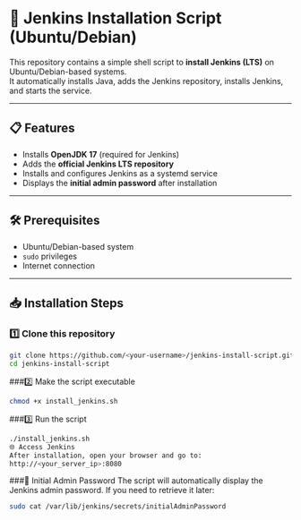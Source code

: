 # 🚀 Jenkins Installation Script (Ubuntu/Debian)

This repository contains a simple shell script to **install Jenkins (LTS)** on Ubuntu/Debian-based systems.  
It automatically installs Java, adds the Jenkins repository, installs Jenkins, and starts the service.

---

## 📋 Features
- Installs **OpenJDK 17** (required for Jenkins)
- Adds the **official Jenkins LTS repository**
- Installs and configures Jenkins as a systemd service
- Displays the **initial admin password** after installation

---

## 🛠️ Prerequisites
- Ubuntu/Debian-based system
- `sudo` privileges
- Internet connection

---

## 📥 Installation Steps

### 1️⃣ Clone this repository
```bash
git clone https://github.com/<your-username>/jenkins-install-script.git
cd jenkins-install-script
```

###2️⃣ Make the script executable
```bash
chmod +x install_jenkins.sh
```
###3️⃣ Run the script
```bash
./install_jenkins.sh
🌐 Access Jenkins
After installation, open your browser and go to:
http://<your_server_ip>:8080
```
###🔑 Initial Admin Password
The script will automatically display the Jenkins admin password.
If you need to retrieve it later:

```bash
sudo cat /var/lib/jenkins/secrets/initialAdminPassword
```
